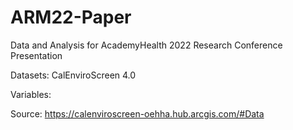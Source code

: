 # ARM22-Paper
Data and Analysis for AcademyHealth 2022 Research Conference Presentation

Datasets:
CalEnviroScreen 4.0

Variables:

Source: https://calenviroscreen-oehha.hub.arcgis.com/#Data
